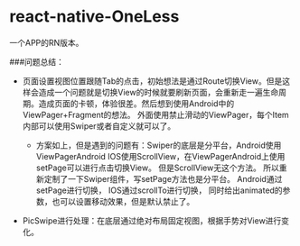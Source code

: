 # react-native-OneLess
一个APP的RN版本。

###问题总结：
* 页面设置视图位置跟随Tab的点击，初始想法是通过Route切换View。但是这样会造成一个问题就是切换View的时候就要刷新页面，会重新走一遍生命周期。造成页面的卡顿，体验很差。然后想到使用Android中的ViewPager+Fragment的想法。
外面使用禁止滑动的ViewPager，每个Item内部可以使用Swiper或者自定义就可以了。

    * 方案如上，但是遇到的问题有：Swiper的底层是分平台，Android使用ViewPagerAndroid
      IOS使用ScrollView，在ViewPagerAndroid上使用setPage可以进行点击切换View。
      但是ScrollView无这个方法。
      所以重新定制了一下Swiper组件，写setPage方法也是分平台。
      Android通过setPage进行切换，
      IOS通过scrollTo进行切换，
      同时给出animated的参数，也可以设置移动效果，但是默认禁止了。
* PicSwipe进行处理：在底层通过绝对布局固定视图，根据手势对View进行变化。


